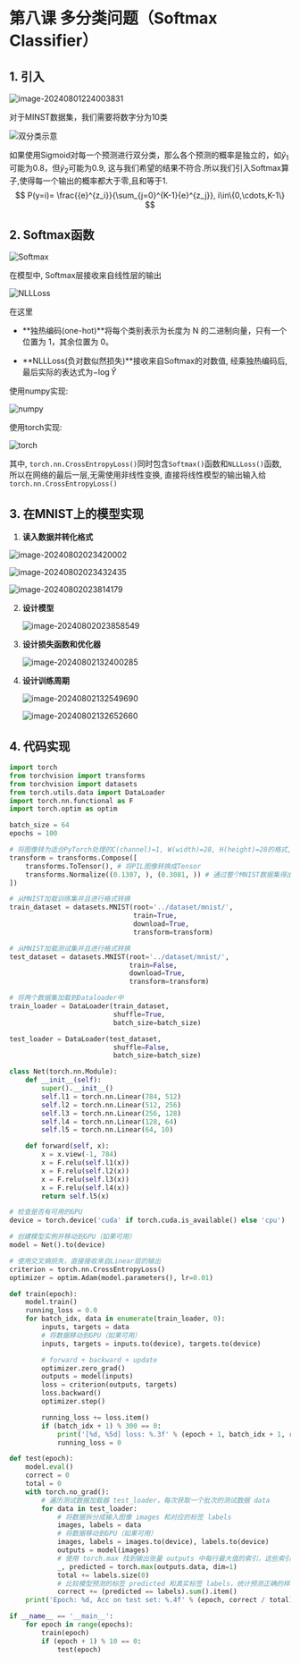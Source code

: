 # 第八课 多分类问题（Softmax Classifier）

## 1. 引入

![image-20240801224003831](https://raw.githubusercontent.com/2319157477/img_bed/main/img/image-20240801224003831.png)

对于MINST数据集，我们需要将数字分为10类

![双分类示意](https://raw.githubusercontent.com/2319157477/img_bed/main/img/image-20240801224052166.png)

如果使用Sigmoid对每一个预测进行双分类，那么各个预测的概率是独立的，如$\hat{y}_1$可能为0.8，但$\hat{y}_2$可能为0.9, 这与我们希望的结果不符合.所以我们引入Softmax算子,使得每一个输出的概率都大于零,且和等于1.
$$
P(y=i)= \frac{{e}^{z_i}}{\sum_{j=0}^{K-1}{e}^{z_j}}, i\in\{0,\cdots,K-1\}
$$
## 2. Softmax函数

![Softmax](https://raw.githubusercontent.com/2319157477/img_bed/main/img/image-20240801231220955.png)

在模型中, Softmax层接收来自线性层的输出

![NLLLoss](https://raw.githubusercontent.com/2319157477/img_bed/main/img/image-20240801233506862.png)

在这里

+ **独热编码(one-hot)**将每个类别表示为长度为 N 的二进制向量，只有一个位置为 1，其余位置为 0。

+ **NLLLoss(负对数似然损失)**接收来自Softmax的对数值, 经乘独热编码后, 最后实际的表达式为$-\log\hat{Y}$

  

使用numpy实现:

![numpy](https://raw.githubusercontent.com/2319157477/img_bed/main/img/image-20240801234815215.png)

使用torch实现:

![torch](https://raw.githubusercontent.com/2319157477/img_bed/main/img/image-20240801234923502.png)

其中, `torch.nn.CrossEntropyLoss()`同时包含`Softmax()`函数和`NLLLoss()`函数, 所以在网络的最后一层,无需使用非线性变换, 直接将线性模型的输出输入给`torch.nn.CrossEntropyLoss()`

## 3. 在MNIST上的模型实现

1. **读入数据并转化格式**

![image-20240802023420002](https://raw.githubusercontent.com/2319157477/img_bed/main/img/image-20240802023420002.png)

![image-20240802023432435](https://raw.githubusercontent.com/2319157477/img_bed/main/img/image-20240802023432435.png)

![image-20240802023814179](https://raw.githubusercontent.com/2319157477/img_bed/main/img/image-20240802023814179.png)

2. **设计模型**

   ![image-20240802023858549](https://raw.githubusercontent.com/2319157477/img_bed/main/img/image-20240802023858549.png)

3. **设计损失函数和优化器**

   ![image-20240802132400285](https://raw.githubusercontent.com/2319157477/img_bed/main/img/image-20240802132400285.png)

4. **设计训练周期**

   ![image-20240802132549690](https://raw.githubusercontent.com/2319157477/img_bed/main/img/image-20240802132549690.png)

   ![image-20240802132652660](https://raw.githubusercontent.com/2319157477/img_bed/main/img/image-20240802132652660.png)

## 4. 代码实现

~~~python
import torch
from torchvision import transforms
from torchvision import datasets
from torch.utils.data import DataLoader
import torch.nn.functional as F
import torch.optim as optim

batch_size = 64
epochs = 100

# 将图像转为适合PyTorch处理的C(channel)=1, W(width)=28, H(height)=28的格式, 像素值由{0,...,255}映射到[0, 1]
transform = transforms.Compose([
    transforms.ToTensor(), # 将PIL图像转换成Tensor
    transforms.Normalize((0.1307, ), (0.3081, )) # 通过整个MNIST数据集得出的均值和标准差
])

# 从MNIST加载训练集并且进行格式转换
train_dataset = datasets.MNIST(root='../dataset/mnist/',
                               train=True,
                               download=True,
                               transform=transform)

# 从MNIST加载测试集并且进行格式转换
test_dataset = datasets.MNIST(root='../dataset/mnist/',
                              train=False,
                              download=True,
                              transform=transform)

# 将两个数据集加载到Dataloader中
train_loader = DataLoader(train_dataset,
                          shuffle=True,
                          batch_size=batch_size)

test_loader = DataLoader(test_dataset,
                          shuffle=False,
                          batch_size=batch_size)

class Net(torch.nn.Module):
    def __init__(self):
        super().__init__()
        self.l1 = torch.nn.Linear(784, 512)
        self.l2 = torch.nn.Linear(512, 256)
        self.l3 = torch.nn.Linear(256, 128)
        self.l4 = torch.nn.Linear(128, 64)
        self.l5 = torch.nn.Linear(64, 10)

    def forward(self, x):
        x = x.view(-1, 784)
        x = F.relu(self.l1(x))
        x = F.relu(self.l2(x))
        x = F.relu(self.l3(x))
        x = F.relu(self.l4(x))
        return self.l5(x)

# 检查是否有可用的GPU
device = torch.device('cuda' if torch.cuda.is_available() else 'cpu')

# 创建模型实例并移动到GPU（如果可用）
model = Net().to(device)

# 使用交叉熵损失，直接接收来自Linear层的输出
criterion = torch.nn.CrossEntropyLoss()
optimizer = optim.Adam(model.parameters(), lr=0.01)

def train(epoch):
    model.train()
    running_loss = 0.0
    for batch_idx, data in enumerate(train_loader, 0):
        inputs, targets = data
        # 将数据移动到GPU（如果可用）
        inputs, targets = inputs.to(device), targets.to(device)

        # forward + backward + update
        optimizer.zero_grad()
        outputs = model(inputs)
        loss = criterion(outputs, targets)
        loss.backward()
        optimizer.step()

        running_loss += loss.item()
        if (batch_idx + 1) % 300 == 0:
            print('[%d, %5d] loss: %.3f' % (epoch + 1, batch_idx + 1, running_loss / 300))
            running_loss = 0

def test(epoch):
    model.eval()
    correct = 0
    total = 0
    with torch.no_grad():
        # 遍历测试数据加载器 test_loader，每次获取一个批次的测试数据 data
        for data in test_loader:
            # 将数据拆分成输入图像 images 和对应的标签 labels
            images, labels = data
            # 将数据移动到GPU（如果可用）
            images, labels = images.to(device), labels.to(device)
            outputs = model(images)
            # 使用 torch.max 找到输出张量 outputs 中每行最大值的索引，这些索引就是模型预测的类别标签 predicted
            _, predicted = torch.max(outputs.data, dim=1)
            total += labels.size(0)
            # 比较模型预测的标签 predicted 和真实标签 labels，统计预测正确的样本数并累加到 correct 变量中
            correct += (predicted == labels).sum().item()
    print('Epoch: %d, Acc on test set: %.4f' % (epoch, correct / total))

if __name__ == '__main__':
    for epoch in range(epochs):
        train(epoch)
        if (epoch + 1) % 10 == 0:
            test(epoch)
~~~







